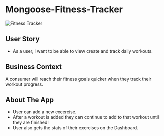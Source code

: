 # Mongoose-Fitness-Tracker
![Fitness Tracker](https://imgur.com/MjmJW4X.jpg)

## User Story

* As a user, I want to be able to view create and track daily workouts.

## Business Context

A consumer will reach their fitness goals quicker when they track their workout progress.

## About The App

* User can add a new excercise.
* After a workout is added they can continue to add to that workout until they are finished!
* User also gets the stats of their exercises on the Dashboard.

